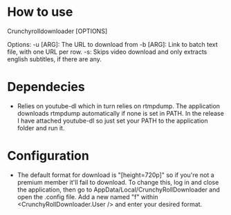 # How to use
Crunchyrolldownloader [OPTIONS]

Options:
 -u [ARG]: The URL to download from
 -b [ARG]: Link to batch text file, with one URL per row.
 -s:       Skips video download and only extracts english subtitles, if there are any.
 
 # Dependecies
- Relies on youtube-dl which in turn relies on rtmpdump. The application downloads rtmpdump automatically if none is set in PATH. In the release I have attached youtube-dl so just set your PATH to the application folder and run it.

# Configuration
- The default format for download is "[height=720p]" so if you're not a premium member it'll fail to download. To change this, log in and close the application, then go to AppData/Local/CrunchyRollDownloader and open the .config file. Add a new <setting /> named "f" within <CrunchyRollDownloader.User /> and enter your desired format.
